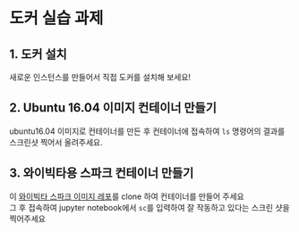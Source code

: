 # 도커 실습 과제

## 1. 도커 설치
새로운 인스턴스를 만들어서 직접 도커를 설치해 보세요!

## 2. Ubuntu 16.04 이미지 컨테이너 만들기
ubuntu16.04 이미지로 컨테이너를 만든 후 컨테이너에 접속하여 `ls` 명령어의 결과를 스크린샷 찍어서 올려주세요.

## 3. 와이빅타용 스파크 컨테이너 만들기
이 [와이빅타 스파크 이미지 레포](https://github.com/xodhx4/ybigta_pyspark_docker)를 clone 하여 컨테이너를 만들어 주세요  
그 후 접속하여 jupyter notebook에서 `sc`를 입력하여 잘 작동하고 있다는 스크린 샷을 찍어주세요
